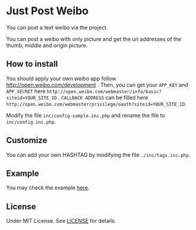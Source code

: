 # Just Post Weibo

You can post a text weibo via the project.

You can post a weibo with only picture and get the url addresses of the thumb, middle and origin picture.

## How to install

You should apply your own weibo app follow http://open.weibo.com/development . Then, you can get your `APP_KEY` and `APP_SECRET` here `http://open.weibo.com/webmaster/info/basic?siteid=YOUR_SITE_ID` . `CALLBACK ADDRESS` can be filled here `http://open.weibo.com/webmaster/privilege/oauth?siteid=YOUR_SITE_ID`.

Modify the file `inc/config-sample.inc.php` and rename the file to `inc/config.inc.php`.

## Customize

You can add your own HASHTAG by modifying the file `./inc/tags.inc.php`.

## Example

You may check the example [here](http://zhnpng.com/wb/).

## License

Under MIT License. See [LICENSE](LILCENSE) for details. 